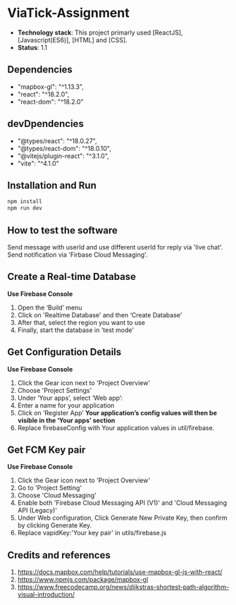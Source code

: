 # ViaTick-Assignment

- **Technology stack**: This project primarly used [ReactJS], [Javascript(ES6)], [HTML] and [CSS].
- **Status**: 1.1

## Dependencies
- "mapbox-gl": "^1.13.3",
- "react": "^18.2.0",
- "react-dom": "^18.2.0"

## devDpendencies
- "@types/react": "^18.0.27",
- "@types/react-dom": "^18.0.10",
- "@vitejs/plugin-react": "^3.1.0",
- "vite": "^4.1.0"

## Installation and Run

```bash
npm install
npm run dev
```

## How to test the software
Send message with userId and use different userId for reply via 'live chat'.
Send notification via 'Firbase Cloud Messaging'.

## Create a Real-time Database
**Use Firebase Console**
1. Open the ‘Build’ menu
2. Click on 'Realtime Database' and then ‘Create Database’
3. After that, select the region you want to use
4. Finally, start the database in 'test mode'

## Get Configuration Details
**Use Firebase Console**
1. Click the Gear icon next to 'Project Overview'
2. Choose 'Project Settings'
3. Under ‘Your apps’, select ‘Web app’:
4. Enter a name for your application
5. Click on ‘Register App’
**Your application’s config values will then be visible in the ‘Your apps’ section**
6. Replace firebaseConfig with Your application values in util/firebase.

## Get FCM Key pair
**Use Firebase Console**
1. Click the Gear icon next to 'Project Overview'
2. Go to 'Project Setting'
3. Choose 'Cloud Messaging'
4. Enable both 'Firebase Cloud Messaging API (V1)' and 'Cloud Messaging API (Legacy)'
5. Under Web configuration, Click Generate New Private Key, then confirm by clicking Generate Key.
6. Replace vapidKey:'Your key pair' in utils/firebase.js

## Credits and references
1. https://docs.mapbox.com/help/tutorials/use-mapbox-gl-js-with-react/
2. https://www.npmjs.com/package/mapbox-gl
3. https://www.freecodecamp.org/news/dijkstras-shortest-path-algorithm-visual-introduction/